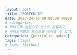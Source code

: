 ```yaml
---
layout: post
title: 'PORTFOLIO'
date: 2023-04-30 00:00:00 +0800
# categories:
# 카테고리 설정으로 포스트 분류하고,
# 카테고리별로 포스트를 보여줄 수 있다.
categories: [portfolio update]
tags: [tags]
# tags: [github]
---
```


<!--more-->
<script src="https://gist.github.com/smutnyleszek/9803727.js"></script>
